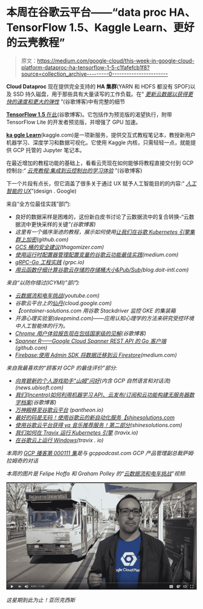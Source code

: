 # 本周在谷歌云平台——“data proc HA、TensorFlow 1.5、Kaggle Learn、更好的云壳教程”

> 原文：<https://medium.com/google-cloud/this-week-in-google-cloud-platform-dataproc-ha-tensorflow-1-5-c1fafefcb1f8?source=collection_archive---------0----------------------->

**Cloud Dataproc** 现在提供完全支持的 **HA 集群**(YARN 和 HDFS 都没有 SPOF)以及 SSD 持久磁盘，用于那些具有大量读写的工作负载。在“ [*更新云数据以获得更快的速度和更大的弹性*](http://goo.gl/iUS9Us) ”(谷歌博客)中有完整的细节

[**TensorFlow 1.5** 在此](http://goo.gl/36N3LB)(谷歌博客)。它包括作为预览版的渴望执行，附带 TensorFlow Lite 的开发者预览版，并增强了 GPU 加速。

[**ka ggle Learn**](http://goo.gl/xx6qzS)(kaggle.com)是一项新服务，提供交互式教程笔记本，教授新用户机器学习、深度学习和数据可视化。它使用 Kaggle 内核，只需轻轻一点，就能提供 GCP 托管的 Jupyter 笔记本。

在最近增加的教程功能的基础上，看看云壳现在如何能够将教程直接交付到 GCP 控制台:“ [*云壳教程:集成到云控制台的学习体验*](http://goo.gl/gvG5cX) ”(谷歌博客)

下一个片段有点长，但它涵盖了很多关于通过 UX 赋予人工智能目的的内容:“ [*人工智能的 UX*](http://goo.gl/Aq7ndU)”(design . Google)

来自“全方位最佳实践”部门:

*   良好的数据采样是困难的，这份新白皮书讨论了云数据流中的复合转换-“云数据流中更快采样的关键[](http://goo.gl/vR41gH)*”(谷歌博客)*
*   *这里有一个循序渐进的教程，展示如何使用[让我们在谷歌 Kubernetes 引擎集群上加密](http://goo.gl/c2z5Xb)(github.com)*
*   *[GCS 桶的安全建议](http://goo.gl/QrgVwq)(thagomizer.com)*
*   *[使用运行时配置器管理配置变量的谷歌云功能最佳实践](http://goo.gl/LXAsis)(medium.com)*
*   *[gRPC-Go 工程实践](http://goo.gl/Yextww) (grpc.io)*
*   *[用云函数仔细计算谷歌云存储的存储桶大小&Pub/Sub](http://goo.gl/xUZ6hL)(blog.doit-intl.com)*

*来自“以防你错过(ICYMI)”部门:*

*   *[云数据流和电车挑战](http://goo.gl/BqJb5H)(youtube.com)*
*   *谷歌云平台上的[仙丹](http://goo.gl/5bywUL)(cloud.google.com)*
*   *【container-solutions.com 用谷歌 Stackdriver 监控 GKE 的集装箱*
*   *开源心理实验室(deepmind.com)——应用认知心理学的方法来研究受控环境中人工智能体的行为。*
*   *[Chrome 用户体验报告现在包括国家级的见解](http://goo.gl/NMEsdv)(谷歌博客)*
*   *[Spanner R——Google Cloud Spanner REST API 的 Go 客户端](http://goo.gl/ADEz5M)(github.com)*
*   *[Firebase:使用 Admin SDK 将数据迁移到云 Firestore](http://goo.gl/BnEaxw)(medium.com)*

*来自我最喜欢的“顾客对 GCP 的最佳评价”部分:*

*   *[向育碧新的个人游戏助手“山姆”问好](http://goo.gl/1iQuHV)(内含 GCP 自然语言和对话流)(news.ubisoft.com)*
*   *[我们(Incentro)如何利用机器学习 API、云发布/订阅和云功能构建无服务器数字档案](http://goo.gl/bcM5ut)(谷歌博客)*
*   *[万神殿移至谷歌云平台](http://goo.gl/f1gsg8) (pantheon.io)*
*   *[最好的码是无码！使用谷歌云的新自动化服务【shinesolutions.com ](http://goo.gl/QFyuyi)*
*   *[使用谷歌云平台获得 ya 音乐推荐服务！第二部分](http://goo.gl/TkCsGe)(shinesolutions.com)*
*   *[我们如何在 Travix 运行 Kubernetes 引擎](http://goo.gl/iffZ2Z) (travix.io)*
*   *[在谷歌云上运行 Windows](http://goo.gl/HBMe1m)(travix . io)*

*本周的 [GCP 播客第 000111 集](http://goo.gl/oXeCVd)是与 gcppodcast.com GCP 产品管理副总裁萨姆·拉姆奇的对话*

*本周的图片是 Felipe Hoffa 和 Graham Polley 的“[云数据流和电车挑战](http://goo.gl/BqJb5H)”视频:*

*![](img/a59abb270a45d90e4a99d48e8d606009.png)*

*这星期到此为止！亚历克西斯*